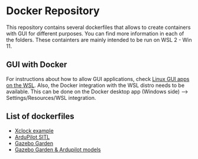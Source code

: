 # Docker Repository

This repository contains several dockerfiles that allows to create containers with GUI for different purposes. You can find more information in each of the folders. These containters are mainly intended to be run on WSL 2 - Win 11.

## GUI with Docker

For instructions about how to allow GUI applications, check [Linux GUI apps on the WSL](https://learn.microsoft.com/en-us/windows/wsl/tutorials/gui-apps). Also, the Docker integration with the WSL distro needs to be available. This can be done on the Docker desktop app (Windows side) --> Settings/Resources/WSL integration.


## List of dockerfiles

* [Xclock example](https://github.com/grep265/Docker/tree/master/x11_docker)
* [ArduPilot SITL](https://github.com/grep265/Docker/tree/master/ardupilot_sitl_docker)
* [Gazebo Garden](https://github.com/grep265/Docker/tree/master/gazebo_garden_docker)
* [Gazebo Garden & Ardupilot models](https://github.com/grep265/Docker/tree/master/gz_garden_ardupilot_docker)


